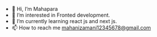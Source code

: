 - 👋 Hi, I’m Mahapara
- 👀 I’m interested in Fronted development.
- 🌱 I’m currently learning react js and next js.
- 📫 How to reach me mahanizamani12345678@gmail.com

<!---
mahapara24/mahapara24 is a ✨ special ✨ repository because its `README.md` (this file) appears on your GitHub profile.
You can click the Preview link to take a look at your changes.
--->
